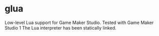 # glua
Low-level Lua support for Game Maker Studio. Tested with Game Maker Studio 1
The Lua interpreter has been statically linked.
